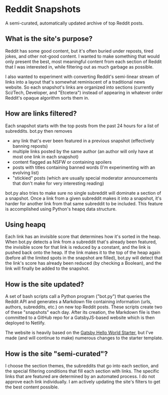 # Reddit Snapshots

A semi-curated, automatically updated archive of top Reddit posts.

## What is the site's purpose?

Reddit has some good content, but it's often buried under reposts, tired jokes,
and other not-good content. I wanted to make something that would only present
the best, most meaningful content from each section of Reddit that I was
interested in, while filtering out as much garbage as possible.

I also wanted to experiment with converting Reddit's semi-linear stream of links
into a layout that's somewhat reminiscent of a traditional news website. So each
snapshot's links are organized into sections (currently Sci/Tech, Developer, and
"Etcetera") instead of appearing in whatever order Reddit's opaque algorithm
sorts them in.

## How are links filtered?

Each snapshot starts with the top posts from the past 24 hours for a list of
subreddits. bot.py then removes
* any link that's ever been featured in a previous snapshot (effectively banning reposts)
* multiple links posted by the same author (an author will only have at most one
  link in each snapshot)
* content flagged as NSFW or containing spoilers
* posts with titles containing banned words (I'm experimenting with an evolving list)
* "stickied" posts (which are usually special moderator announcements that don't
  make for very interesting reading)

bot.py also tries to make sure no single subreddit will dominate a section of a
snapshot. Once a link from a given subreddit makes it into a snapshot, it's
harder for another link from that same subreddit to be included. This feature is
accomplished using Python's heapq data structure.

## Using heapq

Each link has an invisible score that determines how it's sorted in the heap.
When bot.py detects a link from a subreddit that's already been featured, the
invisible score for that link is reduced by a constant, and the link is pushed
back onto the heap. If the link makes it to the top of the heap again (before
all the limited spots in the snapshot are filled), bot.py will detect that the
link's score has already been reduced (by checking a Boolean), and the link will
finally be added to the snapshot.

## How is the site updated?

A set of bash scripts call a Python program ("bot.py") that queries the Reddit
API and generates a Markdown file containing information (urls, authors,
subreddits, etc.) on new top Reddit posts. These scripts create two of these
"snapshots" each day. After its creation, the Markdown file is then committed to
a GitHub repo for a GatsbyJS-based website which is then deployed to Netlify.

The website is heavily based on the
[Gatsby Hello World Starter](https://github.com/gatsbyjs/gatsby-starter-hello-world),
but I've made (and will continue to make) numerous changes to the starter template.

## How is the site "semi-curated"?

I choose the section themes, the subreddits that go into each section, and the
special filtering conditions that fill each section with links. The specific
links that are featured are determined by an automated process. I do not
approve each link individually. I am actively updating the site's filters to get
the best content possible.
